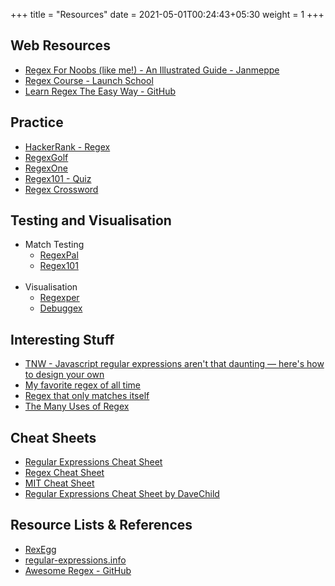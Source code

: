 +++
title = "Resources"
date =  2021-05-01T00:24:43+05:30
weight = 1
+++


## Web Resources
- [Regex For Noobs (like me!) - An Illustrated Guide - Janmeppe](https://www.janmeppe.com/blog/regex-for-noobs/)
- [Regex Course - Launch School](https://launchschool.com/books/regex/read/introduction)
- [Learn Regex The Easy Way - GitHub](https://github.com/ziishaned/learn-regex/blob/master/README.md)

## Practice
- [HackerRank - Regex](https://www.hackerrank.com/domains/regex)
- [RegexGolf](https://alf.nu/RegexGolf)
- [RegexOne](https://regexone.com/)
- [Regex101 - Quiz](https://regex101.com/quiz)
- [Regex Crossword](https://regexcrossword.com/)

## Testing and Visualisation
- Match Testing
  - [RegexPal](https://www.regexpal.com/)
  - [Regex101](https://regex101.com/)
  <br>
- Visualisation
  - [Regexper](https://regexper.com/)
  - [Debuggex](https://www.debuggex.com/)

## Interesting Stuff
- [TNW - Javascript regular expressions aren't that daunting — here's how to design your own](https://thenextweb.com/syndication/2020/07/11/javascript-regular-expressions-arent-that-daunting-heres-how-to-design-your-own/)
- [My favorite regex of all time](https://catonmat.net/my-favorite-regex)
- [Regex that only matches itself](https://codegolf.stackexchange.com/questions/28821/regex-that-only-matches-itself/31863#31863)
- [The Many Uses of Regex](https://www.rexegg.com/regex-uses.html)

## Cheat Sheets
- [Regular Expressions Cheat Sheet](https://www.cheatography.com/davechild/cheat-sheets/regular-expressions/)
- [Regex Cheat Sheet](http://www.rexegg.com/regex-quickstart.html)
- [MIT Cheat Sheet](http://web.mit.edu/hackl/www/lab/turkshop/slides/regex-cheatsheet.pdf)
- [Regular Expressions Cheat Sheet by DaveChild](https://cheatography.com/davechild/cheat-sheets/regular-expressions/)

## Resource Lists & References
- [RexEgg](https://www.rexegg.com/)
- [regular-expressions.info](https://www.regular-expressions.info/)
- [Awesome Regex - GitHub](https://github.com/aloisdg/awesome-regex)
